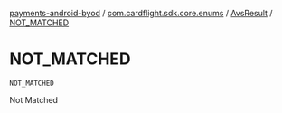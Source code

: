 [payments-android-byod](../../index.md) / [com.cardflight.sdk.core.enums](../index.md) / [AvsResult](index.md) / [NOT_MATCHED](./-n-o-t_-m-a-t-c-h-e-d.md)

# NOT_MATCHED

`NOT_MATCHED`

Not Matched

